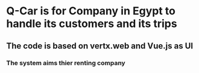 # Q-Car is for Company in Egypt to handle its customers and its trips
## The code is based on vertx.web and Vue.js as UI
### The system aims thier renting company 
